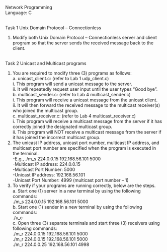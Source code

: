 Network Programming  </br>
Language: C  </br>  </br>

Task 1 Unix Domain Protocol – Connectionless </br>
1.	Modify both Unix Domain Protocol – Connectionless server and client program so that the server sends the received message back to the client. </br></br>

Task 2 Unicast and Multicast programs </br>
1.	You are required to modify three (3) programs as follows: </br>
  a.	unicast_client.c: (refer to Lab 1 udp_client.c) </br>
    i.	This program will send a unicast message to the server.  </br>
    ii.	It will repeatedly request user input until the user types “Good bye”. </br>
  b.	multicast_sender.c: (refer to Lab 4 multicast_sender.c) </br>
    i.	This program will receive a unicast message from the unicast client. </br>
    ii.	It will then forward the received message to the multicast receiver(s) who joined the multicast group. </br>
  c.	multicast_receiver.c: (refer to Lab 4 multicast_receiver.c) </br>
    i.	This program will receive a multicast message from the server if it has correctly joined the designated multicast group.  </br>
    ii.	This program will NOT receive a multicast message from the server if it has joined the incorrect multicast group.  </br>
2.	The unicast IP address, unicast port number, multicast IP address, and multicast port number are specified when the program is executed in the terminal.  </br>
    -E.g., ./m_s 224.0.0.15 192.168.56.101 5000  </br>
    -Multicast IP address: 224.0.0.15  </br>
    -Multicast Port Number: 5000  </br>
    -Unicast IP address: 192.168.56.101  </br>
    -Unicast Port Number: 4999 (multicast port number – 1)  </br>
3.	To verify if your programs are running correctly, below are the steps.  </br>
  a.	Start one (1) server in a new terminal by using the following commands:  </br>
    ./m_s 224.0.0.15 192.168.56.101 5000  </br>
  b.	Start one (1) sender in a new terminal by using the following commands:  </br>
    ./u_c  </br>
  c.	Open three (3) separate terminals and start three (3) receivers using following commands:  </br>
    ./m_r 224.0.0.15 192.168.56.101 5000   </br>
    ./m_r 224.0.0.15 192.168.56.101 5000   </br>
    ./m_r 224.0.0.25 192.168.56.101 4998   </br>
